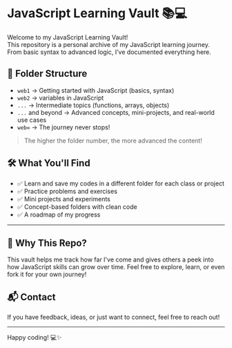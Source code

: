 # JavaScript Learning Vault 📚💻

Welcome to my JavaScript Learning Vault!  
This repository is a personal archive of my JavaScript learning journey. From basic syntax to advanced logic, I’ve documented everything here.

## 📂 Folder Structure

- `web1` → Getting started with JavaScript (basics, syntax)
- `web2` → variables in JavaScript
- `...` → Intermediate topics (functions, arrays, objects)
- `...` and beyond → Advanced concepts, mini-projects, and real-world use cases
- `web∞` → The journey never stops!

> The higher the folder number, the more advanced the content!

## 🛠️ What You'll Find
- ✅ Learn and save my codes in a different folder for each class or project
- ✅ Practice problems and exercises  
- ✅ Mini projects and experiments  
- ✅ Concept-based folders with clean code  
- ✅ A roadmap of my progress

---

## 🚀 Why This Repo?

This vault helps me track how far I've come and gives others a peek into how JavaScript skills can grow over time. Feel free to explore, learn, or even fork it for your own journey!

## 📬 Contact

If you have feedback, ideas, or just want to connect, feel free to reach out!

---

Happy coding! 💻✨
